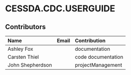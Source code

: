 # CESSDA.CDC.USERGUIDE

## Contributors

Name             | Email                                             | Contribution
:---             | :---                                              | :---
Ashley Fox       | <contracting AT foxonlinesolutions DOT co DOT uk> | documentation
Carsten Thiel    | <carsten DOT thiel AT cessda DOT eu>              | code documentation
John Shepherdson | <john DOT shepherdson AT cessda DOT eu>           | projectManagement

